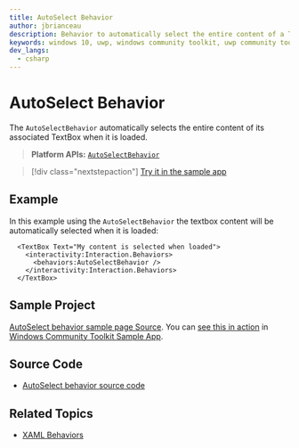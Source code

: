 ```yaml
---
title: AutoSelect Behavior
author: jbrianceau
description: Behavior to automatically select the entire content of a TextBox control when it loads.
keywords: windows 10, uwp, windows community toolkit, uwp community toolkit, uwp toolkit, textbox, behaviors, interactivity, selection
dev_langs:
  - csharp
---
```


# AutoSelect Behavior

The `AutoSelectBehavior` automatically selects the entire content of its associated TextBox when it is loaded.

> **Platform APIs:** [`AutoSelectBehavior`](/dotnet/api/microsoft.toolkit.uwp.ui.behaviors.autoselectbehavior)

> [!div class="nextstepaction"]
> [Try it in the sample app](uwpct://Helpers?sample=AutoSelectBehavior)

## Example

In this example using the `AutoSelectBehavior` the textbox content will be automatically selected when it is loaded:

```xaml
  <TextBox Text="My content is selected when loaded">
    <interactivity:Interaction.Behaviors>
      <behaviors:AutoSelectBehavior />
    </interactivity:Interaction.Behaviors>
  </TextBox>
```

## Sample Project

[AutoSelect behavior sample page Source](https://github.com/CommunityToolkit/WindowsCommunityToolkit/tree/rel/7.1.0/Microsoft.Toolkit.Uwp.SampleApp/SamplePages/AutoSelectBehavior). You can [see this in action](uwpct://Helpers?sample=AutoSelectBehavior) in [Windows Community Toolkit Sample App](https://aka.ms/windowstoolkitapp).

## Source Code

- [AutoSelect behavior source code](https://github.com/CommunityToolkit/WindowsCommunityToolkit/blob/rel/7.1.0/Microsoft.Toolkit.Uwp.UI.Behaviors/Select/AutoSelectBehavior.cs)

## Related Topics

- [XAML Behaviors](https://github.com/microsoft/XamlBehaviors/wiki)
